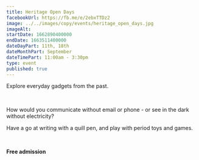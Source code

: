 ```yaml
---
title: Heritage Open Days
facebookUrl: https://fb.me/e/2ebxTTDz2
image: ../../images/copy/events/heritage_open_days.jpg 
imageAlt: 
startDate: 1662890400000
endDate: 1663511400000
dateDayPart: 11th, 18th
dateMonthPart: September
dateTimePart: 11:00am - 3:30pm
type: event
published: true
---
```

Explore everyday gadgets from the past.

&nbsp;

How would you communicate without email or phone - or see in the dark without electricity?

Have a go at writing with a quill pen, and play with period toys and games.

&nbsp;

**Free admission**